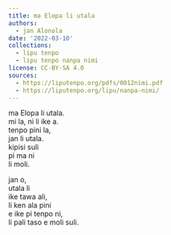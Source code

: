 ```yaml
---
title: ma Elopa li utala
authors:
  - jan Alonola
date: '2022-03-10'
collections:
  - lipu tenpo
  - lipu tenpo nanpa nimi
license: CC-BY-SA 4.0
sources:
  - https://liputenpo.org/pdfs/0012nimi.pdf
  - https://liputenpo.org/lipu/nanpa-nimi/
---
```


ma Elopa li utala.  
mi la, ni li ike a.  
tenpo pini la,  
jan li utala.  
kipisi suli  
pi ma ni  
li moli.

jan o,  
utala li  
ike tawa ali,  
li ken ala pini  
e ike pi tenpo ni,  
li pali taso e moli suli.